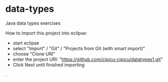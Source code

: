 # data-types
Java data types exercises

How to import this project into eclipse:  
 - start eclipse
 - select "Import" / "Git" / "Projects from Git (with smart import)"
 - choose "Clone URI"
 - enter the project URI: "https://github.com/cipicu-cipicu/datatypes1.git"
 - Click Next until finished importing

.
